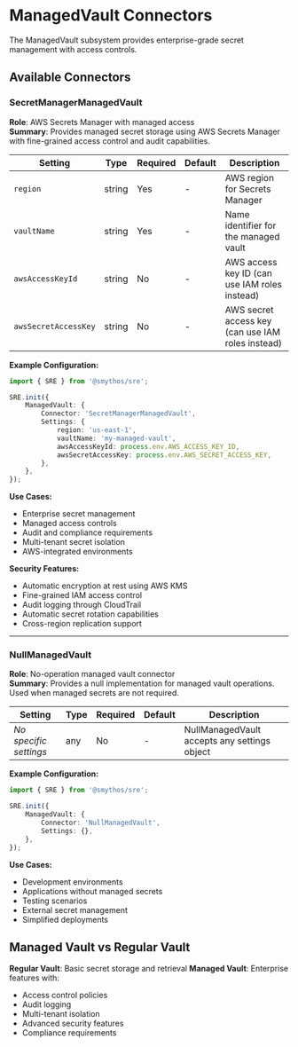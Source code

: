 # ManagedVault Connectors

The ManagedVault subsystem provides enterprise-grade secret management with access controls.

## Available Connectors

### SecretManagerManagedVault

**Role**: AWS Secrets Manager with managed access  
**Summary**: Provides managed secret storage using AWS Secrets Manager with fine-grained access control and audit capabilities.

| Setting              | Type   | Required | Default | Description                                       |
| -------------------- | ------ | -------- | ------- | ------------------------------------------------- |
| `region`             | string | Yes      | -       | AWS region for Secrets Manager                    |
| `vaultName`          | string | Yes      | -       | Name identifier for the managed vault             |
| `awsAccessKeyId`     | string | No       | -       | AWS access key ID (can use IAM roles instead)     |
| `awsSecretAccessKey` | string | No       | -       | AWS secret access key (can use IAM roles instead) |

**Example Configuration:**

```typescript
import { SRE } from '@smythos/sre';

SRE.init({
    ManagedVault: {
        Connector: 'SecretManagerManagedVault',
        Settings: {
            region: 'us-east-1',
            vaultName: 'my-managed-vault',
            awsAccessKeyId: process.env.AWS_ACCESS_KEY_ID,
            awsSecretAccessKey: process.env.AWS_SECRET_ACCESS_KEY,
        },
    },
});
```

**Use Cases:**

-   Enterprise secret management
-   Managed access controls
-   Audit and compliance requirements
-   Multi-tenant secret isolation
-   AWS-integrated environments

**Security Features:**

-   Automatic encryption at rest using AWS KMS
-   Fine-grained IAM access control
-   Audit logging through CloudTrail
-   Automatic secret rotation capabilities
-   Cross-region replication support

---

### NullManagedVault

**Role**: No-operation managed vault connector  
**Summary**: Provides a null implementation for managed vault operations. Used when managed secrets are not required.

| Setting                | Type | Required | Default | Description                                  |
| ---------------------- | ---- | -------- | ------- | -------------------------------------------- |
| _No specific settings_ | any  | No       | -       | NullManagedVault accepts any settings object |

**Example Configuration:**

```typescript
import { SRE } from '@smythos/sre';

SRE.init({
    ManagedVault: {
        Connector: 'NullManagedVault',
        Settings: {},
    },
});
```

**Use Cases:**

-   Development environments
-   Applications without managed secrets
-   Testing scenarios
-   External secret management
-   Simplified deployments

## Managed Vault vs Regular Vault

**Regular Vault**: Basic secret storage and retrieval
**Managed Vault**: Enterprise features with:

-   Access control policies
-   Audit logging
-   Multi-tenant isolation
-   Advanced security features
-   Compliance requirements
